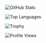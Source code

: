 ![GitHub Stats](https://github-readme-stats-amber-beta-62.vercel.app/api?username=SyafaHadyan&count_private=true&show_icons=true&theme=dark)

![Top Languages](https://github-readme-stats-amber-beta-62.vercel.app/api/top-langs/?username=SyafaHadyan&theme=dark&langs_count=10)

![Trophy](https://github-profile-trophy.vercel.app/?username=SyafaHadyan&theme=onedark)

![Profile Views](https://komarev.com/ghpvc/?username=SyafaHadyan)

